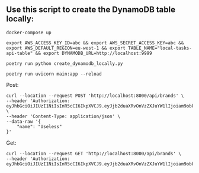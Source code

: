 ## Use this script to create the DynamoDB table locally:

    docker-compose up

    export AWS_ACCESS_KEY_ID=abc && export AWS_SECRET_ACCESS_KEY=abc && export AWS_DEFAULT_REGION=eu-west-1 && export TABLE_NAME="local-tasks-api-table" && export DYNAMODB_URL=http://localhost:9999

    poetry run python create_dynamodb_locally.py

    poetry run uvicorn main:app --reload


Post:

    curl --location --request POST 'http://localhost:8000/api/brands' \
    --header 'Authorization: eyJhbGciOiJIUzI1NiIsInR5cCI6IkpXVCJ9.eyJjb2duaXRvOnVzZXJuYW1lIjoiam9obkBkb2UuY29tIn0.6UvNP3lIrXAinXYqH4WzyNrYCxUFIRhAluWyAxcCoUc' \
    --header 'Content-Type: application/json' \
    --data-raw '{
        "name": "Useless"
    }'

Get:

    curl --location --request GET 'http://localhost:8000/api/brands' \
    --header 'Authorization: eyJhbGciOiJIUzI1NiIsInR5cCI6IkpXVCJ9.eyJjb2duaXRvOnVzZXJuYW1lIjoiam9obkBkb2UuY29tIn0.6UvNP3lIrXAinXYqH4WzyNrYCxUFIRhAluWyAxcCoUc'